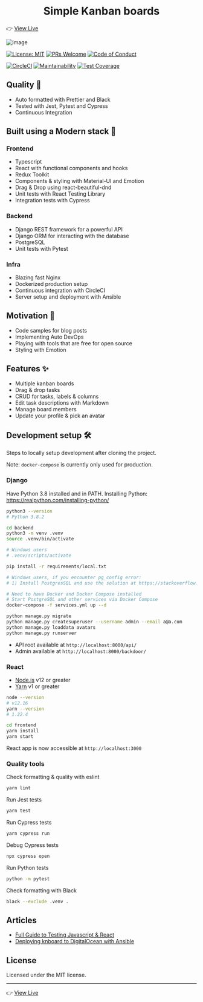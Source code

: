 <h1 align="center">Simple Kanban boards</h1>

👉 [View Live](http://knboard.com/)

![image](https://user-images.githubusercontent.com/23059874/82831611-8f672600-9ec1-11ea-9d39-137936997925.png)

[![License: MIT](https://img.shields.io/badge/License-MIT-blue.svg)](https://opensource.org/licenses/MIT)
[![PRs Welcome](https://img.shields.io/badge/PRs-welcome-brightgreen.svg?style=flat-square)](http://makeapullrequest.com)
[![Code of Conduct](https://img.shields.io/badge/code%20of-conduct-ff69b4.svg?style=flat-square)](https://github.com/rrebase/knboard/blob/master/CODE_OF_CONDUCT.md)

[![CircleCI](https://circleci.com/gh/rrebase/knboard.svg?style=svg)](https://circleci.com/gh/rrebase/knboard)
[![Maintainability](https://api.codeclimate.com/v1/badges/1dc1d840640dad52e38f/maintainability)](https://codeclimate.com/github/rrebase/knboard/maintainability)
[![Test Coverage](https://api.codeclimate.com/v1/badges/1dc1d840640dad52e38f/test_coverage)](https://codeclimate.com/github/rrebase/knboard/test_coverage)

## Quality 💪

- Auto formatted with Prettier and Black
- Tested with Jest, Pytest and Cypress
- Continuous Integration

## Built using a Modern stack 💎

### Frontend

- Typescript
- React with functional components and hooks
- Redux Toolkit
- Components & styling with Material-UI and Emotion
- Drag & Drop using react-beautiful-dnd
- Unit tests with React Testing Library
- Integration tests with Cypress

### Backend

- Django REST framework for a powerful API
- Django ORM for interacting with the database
- PostgreSQL
- Unit tests with Pytest

### Infra

- Blazing fast Nginx
- Dockerized production setup
- Continuous integration with CircleCI
- Server setup and deployment with Ansible

## Motivation 🎯

- Code samples for blog posts
- Implementing Auto DevOps
- Playing with tools that are free for open source
- Styling with Emotion

## Features ✨

- Multiple kanban boards
- Drag & drop tasks
- CRUD for tasks, labels & columns
- Edit task descriptions with Markdown
- Manage board members
- Update your profile & pick an avatar

## Development setup 🛠

Steps to locally setup development after cloning the project.

Note: `docker-compose` is currently only used for production.

### Django

Have Python 3.8 installed and in PATH.
Installing Python: https://realpython.com/installing-python/

```sh
python3 --version
# Python 3.8.2
```

```sh
cd backend
python3 -m venv .venv
source .venv/bin/activate

# Windows users
# .venv/scripts/activate

pip install -r requirements/local.txt

# Windows users, if you encounter pg_config error:
# 1) Install PostgresSQL and use the solution at https://stackoverflow.com/a/58440598/1262198

# Need to have Docker and Docker Compose installed
# Start PostgreSQL and other services via Docker Compose
docker-compose -f services.yml up --d

python manage.py migrate
python manage.py createsuperuser --username admin --email a@a.com
python manage.py loaddata avatars
python manage.py runserver
```

- API root available at `http://localhost:8000/api/`
- Admin available at `http://localhost:8000/backdoor/`

### React

- [Node.js](https://nodejs.org) v12 or greater
- [Yarn](https://yarnpkg.com/) v1 or greater

```sh
node --version
# v12.16
yarn --version
# 1.22.4
```

```sh
cd frontend
yarn install
yarn start
```

React app is now accessible at `http://localhost:3000`

### Quality tools

Check formatting & quality with eslint

```sh
yarn lint
```

Run Jest tests

```sh
yarn test
```

Run Cypress tests

```sh
yarn cypress run
```

Debug Cypress tests

```sh
npx cypress open
```

Run Python tests

```sh
python -m pytest
```

Check formatting with Black

```sh
black --exclude .venv .
```

## Articles

- [Full Guide to Testing Javascript & React](https://www.rrebase.com/posts/full-guide-to-testing-javascript-react)
- [Deploying knboard to DigitalOcean with Ansible](https://www.rrebase.com/posts/deploying-knboard-to-digitalocean-with-ansible)

## License

Licensed under the MIT license.

---

👉 [View Live](http://knboard.com/)
